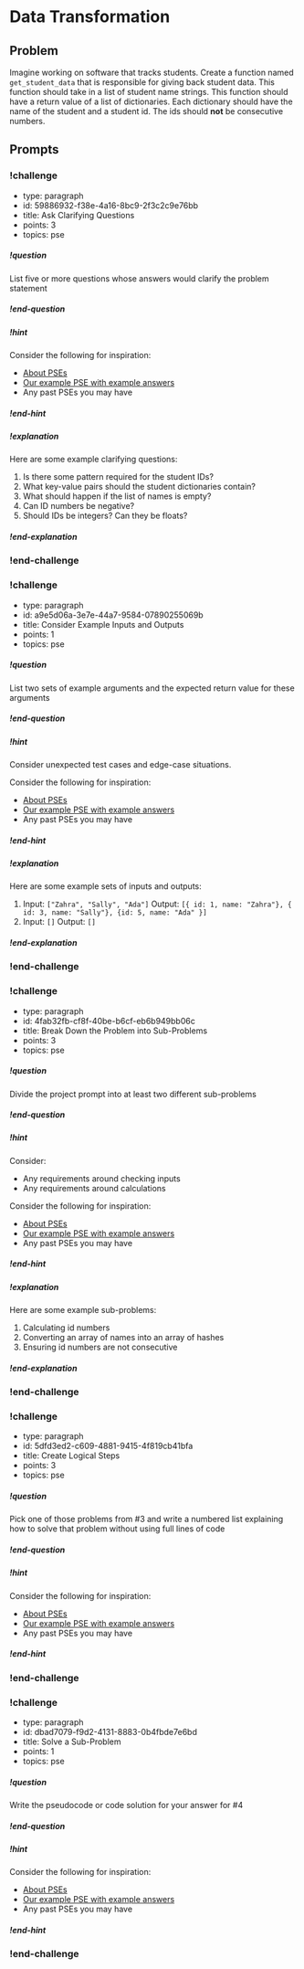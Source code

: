 

# Data Transformation

## Problem

Imagine working on software that tracks students. Create a function named `get_student_data` that is responsible for giving back student data. This function should take in a list of student name strings. This function should have a return value of a list of dictionaries. Each dictionary should have the name of the student and a student id. The ids should **not** be consecutive numbers.

## Prompts

<!-- Question 1 -->
<!-- prettier-ignore-start -->
### !challenge
* type: paragraph
* id: 59886932-f38e-4a16-8bc9-2f3c2c9e76bb
* title: Ask Clarifying Questions
* points: 3
* topics: pse
##### !question

List five or more questions whose answers would clarify the problem statement

##### !end-question
##### !hint

Consider the following for inspiration:

- [About PSEs](../about-pses/about-pses.md)
- [Our example PSE with example answers](../about-pses/example-pse.md)
- Any past PSEs you may have

##### !end-hint
##### !explanation 

Here are some example clarifying questions:

1.  Is there some pattern required for the student IDs?
1.  What key-value pairs should the student dictionaries contain?
1.  What should happen if the list of names is empty?
1.  Can ID numbers be negative?
1.  Should IDs be integers? Can they be floats?

##### !end-explanation
### !end-challenge
<!-- prettier-ignore-end -->

<!-- Question 2 -->
<!-- prettier-ignore-start -->
### !challenge
* type: paragraph
* id: a9e5d06a-3e7e-44a7-9584-07890255069b
* title: Consider Example Inputs and Outputs
* points: 1
* topics: pse
##### !question

List two sets of example arguments and the expected return value for these arguments

##### !end-question
##### !hint

Consider unexpected test cases and edge-case situations.

Consider the following for inspiration:

- [About PSEs](../about-pses/about-pses.md)
- [Our example PSE with example answers](../about-pses/example-pse.md)
- Any past PSEs you may have

##### !end-hint
##### !explanation 

Here are some example sets of inputs and outputs:

1.  Input:  `["Zahra", "Sally", "Ada"]`  Output:  `[{ id: 1, name: "Zahra"}, { id: 3, name: "Sally"}, {id: 5, name: "Ada" }]`
1.  Input: `[]`  Output: `[]`

##### !end-explanation
### !end-challenge
<!-- prettier-ignore-end -->

<!-- Question 3 -->
<!-- prettier-ignore-start -->
### !challenge
* type: paragraph
* id: 4fab32fb-cf8f-40be-b6cf-eb6b949bb06c
* title: Break Down the Problem into Sub-Problems
* points: 3
* topics: pse
##### !question

Divide the project prompt into at least two different sub-problems

##### !end-question
##### !hint

Consider:

- Any requirements around checking inputs
- Any requirements around calculations

Consider the following for inspiration:

- [About PSEs](../about-pses/about-pses.md)
- [Our example PSE with example answers](../about-pses/example-pse.md)
- Any past PSEs you may have

##### !end-hint
##### !explanation

Here are some example sub-problems:

1.  Calculating id numbers
1.  Converting an array of names into an array of hashes
1.  Ensuring id numbers are not consecutive

##### !end-explanation
### !end-challenge
<!-- prettier-ignore-end -->

<!-- Question 4 -->
<!-- prettier-ignore-start -->
### !challenge
* type: paragraph
* id: 5dfd3ed2-c609-4881-9415-4f819cb41bfa
* title: Create Logical Steps
* points: 3
* topics: pse
##### !question

Pick one of those problems from #3 and write a numbered list explaining how to solve that problem without using full lines of code

##### !end-question
##### !hint

Consider the following for inspiration:

- [About PSEs](../about-pses/about-pses.md)
- [Our example PSE with example answers](../about-pses/example-pse.md)
- Any past PSEs you may have

##### !end-hint
### !end-challenge
<!-- prettier-ignore-end -->

<!-- Question 5 -->
<!-- prettier-ignore-start -->
### !challenge
* type: paragraph
* id: dbad7079-f9d2-4131-8883-0b4fbde7e6bd
* title: Solve a Sub-Problem
* points: 1
* topics: pse
##### !question

Write the pseudocode or code solution for your answer for #4

##### !end-question
##### !hint

Consider the following for inspiration:

- [About PSEs](../about-pses/about-pses.md)
- [Our example PSE with example answers](../about-pses/example-pse.md)
- Any past PSEs you may have

##### !end-hint
### !end-challenge
<!-- prettier-ignore-end -->
